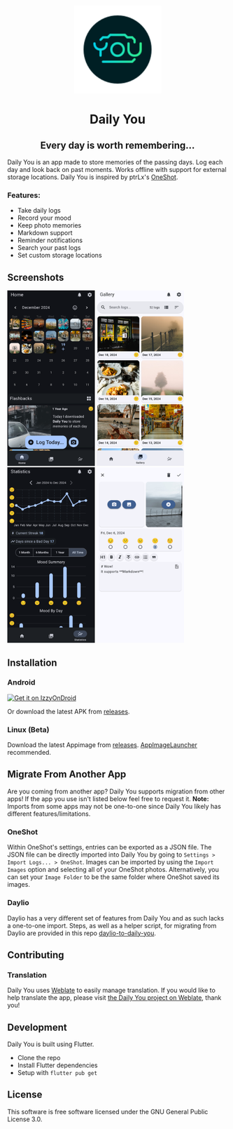 <p align="center">
<img width="200" src="https://github.com/Demizo/Daily_You/blob/master/assets/logo.svg" alt="Daily You Logo">
</p>
<h1 align="center">Daily You</h1>
<h2 align="center">Every day is worth remembering...</h2>

Daily You is an app made to store memories of the passing days. Log each day and look back on past moments. Works offline with support for external storage locations. Daily You is inspired by ptrLx's [OneShot](https://github.com/ptrLx/OneShot).

### Features:
- Take daily logs
- Record your mood
- Keep photo memories
- Markdown support
- Reminder notifications
- Search your past logs
- Set custom storage locations

## Screenshots
<p>
<img width="200" src="https://github.com/Demizo/Daily_You/blob/master/fastlane/metadata/android/en-US/images/phoneScreenshots/Screenshot_0.png" alt="app screenshot">
<img width="200" src="https://github.com/Demizo/Daily_You/blob/master/fastlane/metadata/android/en-US/images/phoneScreenshots/Screenshot_1.png" alt="app screenshot">
<img width="200" src="https://github.com/Demizo/Daily_You/blob/master/fastlane/metadata/android/en-US/images/phoneScreenshots/Screenshot_2.png" alt="app screenshot">
<img width="200" src="https://github.com/Demizo/Daily_You/blob/master/fastlane/metadata/android/en-US/images/phoneScreenshots/Screenshot_3.png" alt="app screenshot">
</p>

## Installation
### Android
<a href="https://apt.izzysoft.de/fdroid/index/apk/com.demizo.daily_you/"><img src="https://gitlab.com/IzzyOnDroid/repo/-/raw/master/assets/IzzyOnDroid.png" alt="Get it on IzzyOnDroid" height="100"></a>

Or download the latest APK from [releases](https://github.com/Demizo/Daily_You/releases).

### Linux (Beta)
Download the latest Appimage from [releases](https://github.com/Demizo/Daily_You/releases). [AppImageLauncher](https://github.com/TheAssassin/AppImageLauncher) recommended.

## Migrate From Another App
Are you coming from another app? Daily You supports migration from other apps! If the app you use isn't listed below feel free to request it. **Note:** Imports from some apps may not be one-to-one since Daily You likely has different features/limitations.
### OneShot
Within OneShot's settings, entries can be exported as a JSON file. The JSON file can be directly imported into Daily You by going to `Settings > Import Logs... > OneShot`. Images can be imported by using the `Import Images` option and selecting all of your OneShot photos. Alternatively, you can set your `Image Folder` to be the same folder where OneShot saved its images.
### Daylio
Daylio has a very different set of features from Daily You and as such lacks a one-to-one import. Steps, as well as a helper script, for migrating from Daylio are provided in this repo [daylio-to-daily-you](https://github.com/Demizo/daylio-to-daily-you).

## Contributing
### Translation
Daily You uses [Weblate](https://weblate.org) to easily manage translation. If you would like to help translate the app, please visit [the Daily You project on Weblate](https://hosted.weblate.org/projects/daily-you/), thank you!

## Development
Daily You is built using Flutter.
- Clone the repo
- Install Flutter dependencies
- Setup with `flutter pub get`

## License
This software is free software licensed under the GNU General Public License 3.0.
